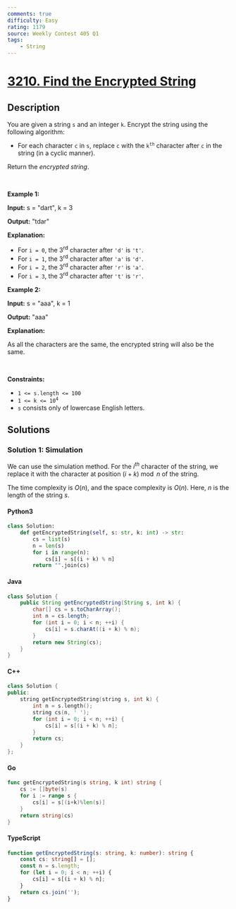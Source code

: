 ```yaml
---
comments: true
difficulty: Easy
rating: 1179
source: Weekly Contest 405 Q1
tags:
    - String
---
```


<!-- problem:start -->

# [3210. Find the Encrypted String](https://leetcode.com/problems/find-the-encrypted-string)

## Description

<!-- description:start -->

<p>You are given a string <code>s</code> and an integer <code>k</code>. Encrypt the string using the following algorithm:</p>

<ul>
	<li>For each character <code>c</code> in <code>s</code>, replace <code>c</code> with the <code>k<sup>th</sup></code> character after <code>c</code> in the string (in a cyclic manner).</li>
</ul>

<p>Return the <em>encrypted string</em>.</p>

<p>&nbsp;</p>
<p><strong class="example">Example 1:</strong></p>

<div class="example-block">
<p><strong>Input:</strong> <span class="example-io">s = &quot;dart&quot;, k = 3</span></p>

<p><strong>Output:</strong> <span class="example-io">&quot;tdar&quot;</span></p>

<p><strong>Explanation:</strong></p>

<ul>
	<li>For <code>i = 0</code>, the 3<sup>rd</sup> character after <code>&#39;d&#39;</code> is <code>&#39;t&#39;</code>.</li>
	<li>For <code>i = 1</code>, the 3<sup>rd</sup> character after <code>&#39;a&#39;</code> is <code>&#39;d&#39;</code>.</li>
	<li>For <code>i = 2</code>, the 3<sup>rd</sup> character after <code>&#39;r&#39;</code> is <code>&#39;a&#39;</code>.</li>
	<li>For <code>i = 3</code>, the 3<sup>rd</sup> character after <code>&#39;t&#39;</code> is <code>&#39;r&#39;</code>.</li>
</ul>
</div>

<p><strong class="example">Example 2:</strong></p>

<div class="example-block">
<p><strong>Input:</strong> <span class="example-io">s = &quot;aaa&quot;, k = 1</span></p>

<p><strong>Output:</strong> <span class="example-io">&quot;aaa&quot;</span></p>

<p><strong>Explanation:</strong></p>

<p>As all the characters are the same, the encrypted string will also be the same.</p>
</div>

<p>&nbsp;</p>
<p><strong>Constraints:</strong></p>

<ul>
	<li><code>1 &lt;= s.length &lt;= 100</code></li>
	<li><code>1 &lt;= k &lt;= 10<sup>4</sup></code></li>
	<li><code>s</code> consists only of lowercase English letters.</li>
</ul>

<!-- description:end -->

## Solutions

<!-- solution:start -->

### Solution 1: Simulation

We can use the simulation method. For the $i^{th}$ character of the string, we replace it with the character at position $(i + k) \bmod n$ of the string.

The time complexity is $O(n)$, and the space complexity is $O(n)$. Here, $n$ is the length of the string $s$.

<!-- tabs:start -->

#### Python3

```python
class Solution:
    def getEncryptedString(self, s: str, k: int) -> str:
        cs = list(s)
        n = len(s)
        for i in range(n):
            cs[i] = s[(i + k) % n]
        return "".join(cs)
```

#### Java

```java
class Solution {
    public String getEncryptedString(String s, int k) {
        char[] cs = s.toCharArray();
        int n = cs.length;
        for (int i = 0; i < n; ++i) {
            cs[i] = s.charAt((i + k) % n);
        }
        return new String(cs);
    }
}
```

#### C++

```cpp
class Solution {
public:
    string getEncryptedString(string s, int k) {
        int n = s.length();
        string cs(n, ' ');
        for (int i = 0; i < n; ++i) {
            cs[i] = s[(i + k) % n];
        }
        return cs;
    }
};
```

#### Go

```go
func getEncryptedString(s string, k int) string {
	cs := []byte(s)
	for i := range s {
		cs[i] = s[(i+k)%len(s)]
	}
	return string(cs)
}
```

#### TypeScript

```ts
function getEncryptedString(s: string, k: number): string {
    const cs: string[] = [];
    const n = s.length;
    for (let i = 0; i < n; ++i) {
        cs[i] = s[(i + k) % n];
    }
    return cs.join('');
}
```

<!-- tabs:end -->

<!-- solution:end -->

<!-- problem:end -->
